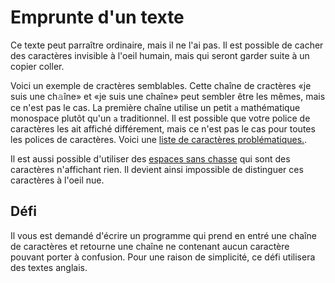 # Emprunte d'un texte
Ce texte peut parraître ordinaire, mais il ne l'ai pas. Il est possible de cacher
des caractères invisible à l'oeil humain, mais qui seront garder suite à un 
copier coller.

Voici un exemple de cractères semblables. Cette chaîne de cractères «je suis une
ch𝚊îne» et «je suis une chaîne» peut sembler être les mêmes, mais ce n'est pas
le cas. La première chaîne utilise un petit `a` mathématique monospace plutôt
qu'un `a` traditionnel. Il est possible que votre police de caractères les ait
affiché différement, mais ce n'est pas le cas pour toutes les polices de
caractères. Voici une [liste de caractères problématiques.](http://www.unicode.org/Public/security/latest/confusables.txt).

Il est aussi possible d'utiliser des
[espaces sans chasse](https://fr.wikipedia.org/wiki/Espace_sans_chasse) qui sont
des caractères n'affichant rien. Il devient ainsi impossible de distinguer ces
caractères à l'oeil nue.

## Défi
Il vous est demandé d'écrire un programme qui prend en entré une chaîne de
caractères et retourne une chaîne ne contenant aucun caractère pouvant porter à
confusion. Pour une raison de simplicité, ce défi utilisera des textes anglais.
